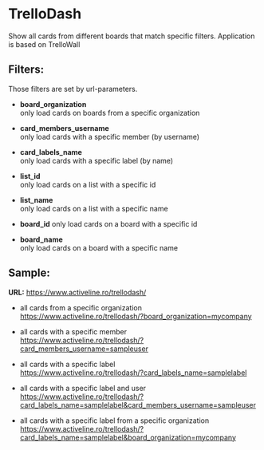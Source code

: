 TrelloDash
==========
Show all cards from different boards that match specific filters. 
Application is based on TrelloWall

Filters:
--------
Those filters are set by url-parameters.  
													
* __board_organization__  
only load cards on boards from a specific organization					

* __card_members_username__  
only load cards with a specific member (by username)						

* __card_labels_name__  
only load cards with a specific label (by name)
													
* __list_id__  
only load cards on a list with a specific id					

* __list_name__  
only load cards on a list with a specific name						

* __board_id__
only load cards on a board with a specific id	

* __board_name__  
only load cards on a board with a specific name


Sample:
--------
__URL:__ https://www.activeline.ro/trellodash/
													
* all cards from a specific organization  
https://www.activeline.ro/trellodash/?board_organization=mycompany

* all cards with a specific member  
https://www.activeline.ro/trellodash/?card_members_username=sampleuser						

* all cards with a specific label  
https://www.activeline.ro/trellodash/?card_labels_name=samplelabel

* all cards with a specific label and user  
https://www.activeline.ro/trellodash/?card_labels_name=samplelabel&card_members_username=sampleuser	

* all cards with a specific label from a specific organization  
https://www.activeline.ro/trellodash/?card_labels_name=samplelabel&board_organization=mycompany

